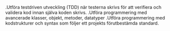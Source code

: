 .Utföra testdriven utveckling (TDD) när testerna skrivs för att verifiera och validera kod innan själva koden skrivs.
.Utföra programmering med avancerade klasser, objekt, metoder, datatyper 
.Utföra programmering med kodstrukturer och syntax som följer ett projekts förutbestämda standard.
